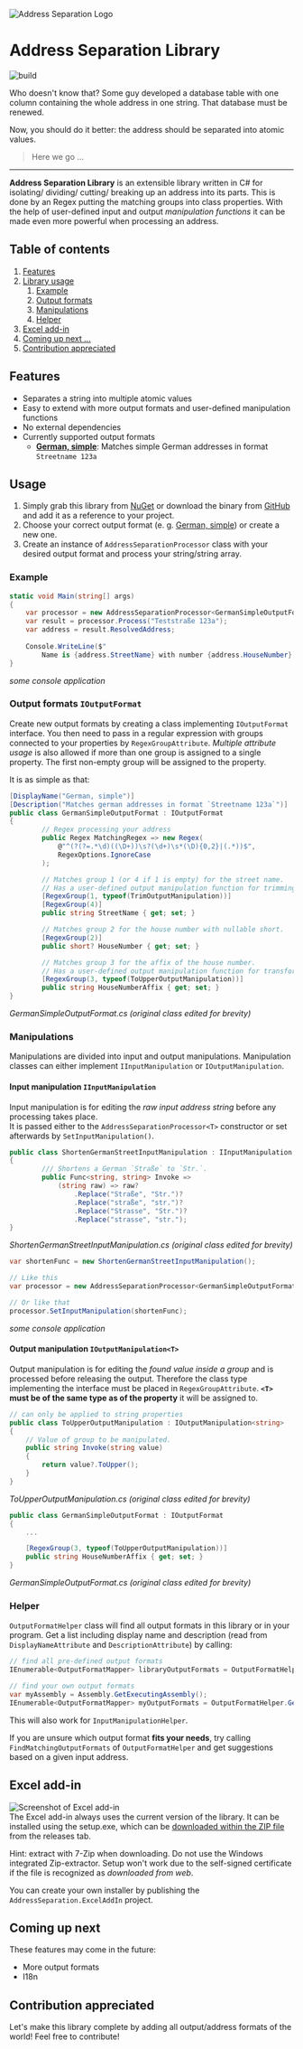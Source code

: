 ![Address Separation Logo](/AddressSeparation/Assets/logo.png)

# Address Separation Library
![build](https://github.com/jordi1988/AddressSeparationLibrary/workflows/build/badge.svg)

Who doesn't know that? Some guy developed a database table with one column containing the whole address in one string. 
That database must be renewed. 

Now, you should do it better: the address should be separated into atomic values.  
> Here we go …

---

**Address Separation Library** is an extensible library written in C# for isolating/ dividing/ cutting/ breaking up an address into its parts. This is done by an Regex putting the matching groups into class properties. With the help of user-defined input and output *manipulation functions* it can be made even more powerful when processing an address.

## Table of contents
1. [Features](#Features)
2. [Library usage](#Usage)
   1. [Example](#Example)
   2. [Output formats](#Output-formats)
   3. [Manipulations](#Manipulations)
   4. [Helper](#Helper)
3. [Excel add-in](#excel-add-in)
4. [Coming up next ...](#Coming-up-next)
5. [Contribution appreciated](#Contribution-appreciated)

## Features
- Separates a string into multiple atomic values
- Easy to extend with more output formats and user-defined manipulation functions
- No external dependencies
- Currently supported output formats
  - **[German, simple](/AddressSeparation/OutputFormats/de/GermanSimpleOutputFormat.cs)**: Matches simple German addresses in format `Streetname 123a`
  
## Usage
1. Simply grab this library from [NuGet](https://www.nuget.org/packages/AddressSeparation/) or download the binary from [GitHub](../../releases) and add it as a reference to your project.
2. Choose your correct output format (e. g. [German, simple](/AddressSeparation/OutputFormats/de/GermanSimpleOutputFormat.cs)) or create a new one.
3. Create an instance of `AddressSeparationProcessor` class with your desired output format and process your string/string array.

### Example
```csharp
static void Main(string[] args)
{
    var processor = new AddressSeparationProcessor<GermanSimpleOutputFormat>();
    var result = processor.Process("Teststraße 123a");
    var address = result.ResolvedAddress;
        
    Console.WriteLine($"
        Name is {address.StreetName} with number {address.HouseNumber} and affix {address.HouseNumberAffix}");
}
```
*some console application*

### Output formats `IOutputFormat`
Create new output formats by creating a class implementing `IOutputFormat` interface. You then need to pass in a regular expression with groups connected to your properties by `RegexGroupAttribute`. *Multiple attribute usage* is also allowed if more than one group is assigned to a single property. The first non-empty group will be assigned to the property. 

It is as simple as that:
```csharp
[DisplayName("German, simple")]
[Description("Matches german addresses in format `Streetname 123a`")]
public class GermanSimpleOutputFormat : IOutputFormat
{
        // Regex processing your address
        public Regex MatchingRegex => new Regex(
            @"^(?(?=.*\d)((\D+))\s?(\d+)\s*(\D){0,2}|(.*))$",
            RegexOptions.IgnoreCase
        );

        // Matches group 1 (or 4 if 1 is empty) for the street name.
        // Has a user-defined output manipulation function for trimming group 1
        [RegexGroup(1, typeof(TrimOutputManipulation))]
        [RegexGroup(4)]
        public string StreetName { get; set; }

        // Matches group 2 for the house number with nullable short.
        [RegexGroup(2)]
        public short? HouseNumber { get; set; }

        // Matches group 3 for the affix of the house number.
        // Has a user-defined output manipulation function for transforming the affix to uppercase.
        [RegexGroup(3, typeof(ToUpperOutputManipulation))]
        public string HouseNumberAffix { get; set; }
}
```
*GermanSimpleOutputFormat.cs (original class edited for brevity)* 

### Manipulations
Manipulations are divided into input and output manipulations. Manipulation classes can either implement `IInputManipulation` or `IOutputManipulation`.  

#### Input manipulation `IInputManipulation`
Input manipulation is for editing the *raw input address string* before any processing takes place.  
It is passed either to the `AddressSeparationProcessor<T>` constructor or set afterwards by `SetInputManipulation()`.
  
```csharp
public class ShortenGermanStreetInputManipulation : IInputManipulation
{
        /// Shortens a German `Straße` to `Str.`.
        public Func<string, string> Invoke =>
            (string raw) => raw?
                .Replace("Straße", "Str.")?
                .Replace("straße", "str.")?
                .Replace("Strasse", "Str.")?
                .Replace("strasse", "str.");
}
```
*ShortenGermanStreetInputManipulation.cs (original class edited for brevity)* 

```csharp
var shortenFunc = new ShortenGermanStreetInputManipulation();

// Like this    
var processor = new AddressSeparationProcessor<GermanSimpleOutputFormat>(shortenFunc);

// Or like that
processor.SetInputManipulation(shortenFunc);
```
*some console application*

#### Output manipulation `IOutputManipulation<T>`
Output manipulation is for editing the *found value inside a group* and is processed before releasing the output. Therefore the class type implementing the interface must be placed in `RegexGroupAttribute`.
**`<T>` must be of the same type as of the property** it will be assigned to.

```csharp
// can only be applied to string properties
public class ToUpperOutputManipulation : IOutputManipulation<string>
{
    // Value of group to be manipulated.
    public string Invoke(string value)
    {
        return value?.ToUpper();
    }
}
```
*ToUpperOutputManipulation.cs (original class edited for brevity)* 

```csharp
public class GermanSimpleOutputFormat : IOutputFormat
{
    ...

    [RegexGroup(3, typeof(ToUpperOutputManipulation))]
    public string HouseNumberAffix { get; set; }
}
```
*GermanSimpleOutputFormat.cs (original class edited for brevity)* 

### Helper
`OutputFormatHelper` class will find all output formats in this library or in your program. Get a list including display name and description (read from `DisplayNameAttribute` and `DescriptionAttribute`) by calling:
```csharp
// find all pre-defined output formats
IEnumerable<OutputFormatMapper> libraryOutputFormats = OutputFormatHelper.GetMappings();

// find your own output formats
var myAssembly = Assembly.GetExecutingAssembly();
IEnumerable<OutputFormatMapper> myOutputFormats = OutputFormatHelper.GetMappings(myAssembly);
```
  
This will also work for `InputManipulationHelper`. 

If you are unsure which output format **fits your needs**, try calling `FindMatchingOutputFormats` of `OutputFormatHelper` and get suggestions based on a given input address.


## Excel add-in
![Screenshot of Excel add-in](/AddressSeparation.ExcelAddin/Assets/ExcelAddInScreenshot.png)  
The Excel add-in always uses the current version of the library. It can be installed using the setup.exe, which can be [downloaded within the ZIP file](../../releases) from the releases tab. 

Hint: extract with 7-Zip when downloading. Do not use the Windows integrated Zip-extractor. Setup won't work due to the self-signed certificate if the file is recognized as *downloaded from web*.

You can create your own installer by publishing the `AddressSeparation.ExcelAddIn` project.


## Coming up next
These features may come in the future:
- More output formats
- I18n

## Contribution appreciated
Let's make this library complete by adding all output/address formats of the world! Feel free to contribute!
